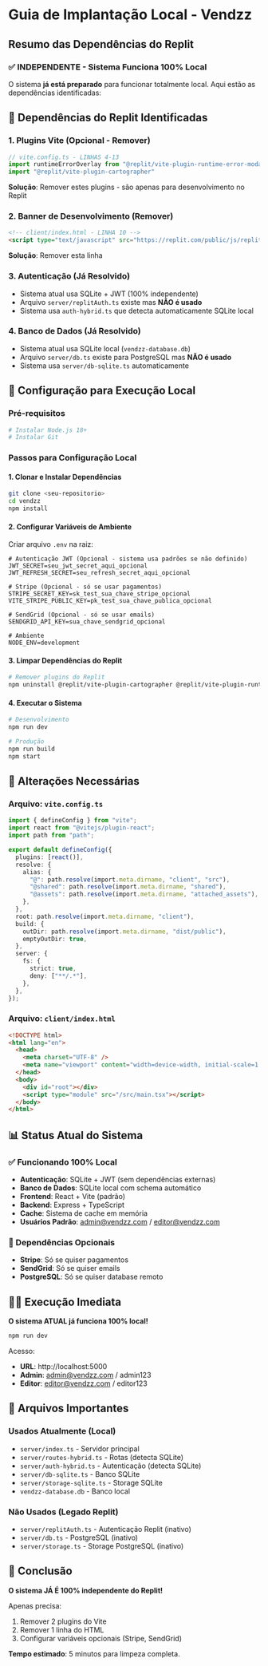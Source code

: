 # Guia de Implantação Local - Vendzz

## Resumo das Dependências do Replit

### ✅ INDEPENDENTE - Sistema Funciona 100% Local
O sistema **já está preparado** para funcionar totalmente local. Aqui estão as dependências identificadas:

## 🔧 Dependências do Replit Identificadas

### 1. **Plugins Vite (Opcional - Remover)**
```typescript
// vite.config.ts - LINHAS 4-13
import runtimeErrorOverlay from "@replit/vite-plugin-runtime-error-modal";
import "@replit/vite-plugin-cartographer"
```
**Solução**: Remover estes plugins - são apenas para desenvolvimento no Replit

### 2. **Banner de Desenvolvimento (Remover)**
```html
<!-- client/index.html - LINHA 10 -->
<script type="text/javascript" src="https://replit.com/public/js/replit-dev-banner.js"></script>
```
**Solução**: Remover esta linha

### 3. **Autenticação (Já Resolvido)**
- Sistema atual usa SQLite + JWT (100% independente)
- Arquivo `server/replitAuth.ts` existe mas **NÃO é usado**
- Sistema usa `auth-hybrid.ts` que detecta automaticamente SQLite local

### 4. **Banco de Dados (Já Resolvido)**
- Sistema atual usa SQLite local (`vendzz-database.db`)
- Arquivo `server/db.ts` existe para PostgreSQL mas **NÃO é usado**
- Sistema usa `server/db-sqlite.ts` automaticamente

## 🚀 Configuração para Execução Local

### Pré-requisitos
```bash
# Instalar Node.js 18+ 
# Instalar Git
```

### Passos para Configuração Local

#### 1. **Clonar e Instalar Dependências**
```bash
git clone <seu-repositorio>
cd vendzz
npm install
```

#### 2. **Configurar Variáveis de Ambiente**
Criar arquivo `.env` na raiz:
```env
# Autenticação JWT (Opcional - sistema usa padrões se não definido)
JWT_SECRET=seu_jwt_secret_aqui_opcional
JWT_REFRESH_SECRET=seu_refresh_secret_aqui_opcional

# Stripe (Opcional - só se usar pagamentos)
STRIPE_SECRET_KEY=sk_test_sua_chave_stripe_opcional
VITE_STRIPE_PUBLIC_KEY=pk_test_sua_chave_publica_opcional

# SendGrid (Opcional - só se usar emails)
SENDGRID_API_KEY=sua_chave_sendgrid_opcional

# Ambiente
NODE_ENV=development
```

#### 3. **Limpar Dependências do Replit**
```bash
# Remover plugins do Replit
npm uninstall @replit/vite-plugin-cartographer @replit/vite-plugin-runtime-error-modal
```

#### 4. **Executar o Sistema**
```bash
# Desenvolvimento
npm run dev

# Produção
npm run build
npm start
```

## 🔄 Alterações Necessárias

### Arquivo: `vite.config.ts`
```typescript
import { defineConfig } from "vite";
import react from "@vitejs/plugin-react";
import path from "path";

export default defineConfig({
  plugins: [react()],
  resolve: {
    alias: {
      "@": path.resolve(import.meta.dirname, "client", "src"),
      "@shared": path.resolve(import.meta.dirname, "shared"),
      "@assets": path.resolve(import.meta.dirname, "attached_assets"),
    },
  },
  root: path.resolve(import.meta.dirname, "client"),
  build: {
    outDir: path.resolve(import.meta.dirname, "dist/public"),
    emptyOutDir: true,
  },
  server: {
    fs: {
      strict: true,
      deny: ["**/.*"],
    },
  },
});
```

### Arquivo: `client/index.html`
```html
<!DOCTYPE html>
<html lang="en">
  <head>
    <meta charset="UTF-8" />
    <meta name="viewport" content="width=device-width, initial-scale=1.0, maximum-scale=1" />
  </head>
  <body>
    <div id="root"></div>
    <script type="module" src="/src/main.tsx"></script>
  </body>
</html>
```

## 📊 Status Atual do Sistema

### ✅ Funcionando 100% Local
- **Autenticação**: SQLite + JWT (sem dependências externas)
- **Banco de Dados**: SQLite local com schema automático
- **Frontend**: React + Vite (padrão)
- **Backend**: Express + TypeScript
- **Cache**: Sistema de cache em memória
- **Usuários Padrão**: admin@vendzz.com / editor@vendzz.com

### 🔧 Dependências Opcionais
- **Stripe**: Só se quiser pagamentos
- **SendGrid**: Só se quiser emails
- **PostgreSQL**: Só se quiser database remoto

## 🏃‍♂️ Execução Imediata

**O sistema ATUAL já funciona 100% local!**
```bash
npm run dev
```

Acesso:
- **URL**: http://localhost:5000
- **Admin**: admin@vendzz.com / admin123
- **Editor**: editor@vendzz.com / editor123

## 📁 Arquivos Importantes

### Usados Atualmente (Local)
- `server/index.ts` - Servidor principal
- `server/routes-hybrid.ts` - Rotas (detecta SQLite)
- `server/auth-hybrid.ts` - Autenticação (detecta SQLite)
- `server/db-sqlite.ts` - Banco SQLite
- `server/storage-sqlite.ts` - Storage SQLite
- `vendzz-database.db` - Banco local

### Não Usados (Legado Replit)
- `server/replitAuth.ts` - Autenticação Replit (inativo)
- `server/db.ts` - PostgreSQL (inativo)
- `server/storage.ts` - Storage PostgreSQL (inativo)

## 🎯 Conclusão

**O sistema JÁ É 100% independente do Replit!**

Apenas precisa:
1. Remover 2 plugins do Vite
2. Remover 1 linha do HTML
3. Configurar variáveis opcionais (Stripe, SendGrid)

**Tempo estimado**: 5 minutos para limpeza completa.